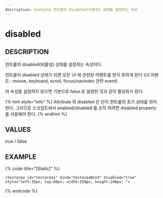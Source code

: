 ```yaml
---
description: textarea 컨트롤의 disabled(비활성) 상태를 설정하는 속성
---
```


# disabled

## DESCRIPTION

 컨트롤의 disabled\(비활성\) 상태를 설정하는 속성이다.

컨트롤이 disabled 상태가 되면 모든 UI 에 관련된 이벤트를 받지 못하게 된다 \(UI 이벤트 : mouse, keyboard, scroll, focus/navindex 관련 event\)

이 속성을 설정하지 않으면 기본으로 false 로 설정한 것과 같이 활성화가 된다.

{% hint style="info" %}
Attribute 의 disabled 은 단지 컨트롤의 초기 상태를 의미한다. 그러므로 스크립트에서 enabled/disabled 를 조작 하려면 disabled property 를 사용해야 한다.
{% endhint %}

## VALUES

true / false

## EXAMPLE

{% code title="\[Static\]" %}
```markup
<textarea id="textarea1" bind="textareaBind" disabled="true" style="left:35px; top:60px; width:250px; height:240px; ">
```
{% endcode %}

